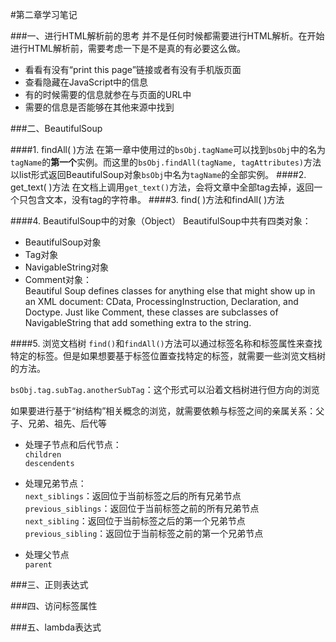 #第二章学习笔记

###一、进行HTML解析前的思考
并不是任何时候都需要进行HTML解析。在开始进行HTML解析前，需要考虑一下是不是真的有必要这么做。  
* 看看有没有“print this page”链接或者有没有手机版页面  
* 查看隐藏在JavaScript中的信息
* 有的时候需要的信息就参在与页面的URL中
* 需要的信息是否能够在其他来源中找到

###二、BeautifulSoup

####1. findAll( )方法
在第一章中使用过的`bsObj.tagName`可以找到`bsObj`中的名为`tagName`的**第一个**实例。而这里的`bsObj.findAll(tagName, tagAttributes)`方法以list形式返回BeautifulSoup对象`bsObj`中名为`tagName`的全部实例。
####2. get_text( )方法
在文档上调用`get_text()`方法，会将文章中全部tag去掉，返回一个只包含文本，没有tag的字符串。
####3. find( )方法和findAll( )方法

####4. BeautifulSoup中的对象（Object）
BeautifulSoup中共有四类对象：
* BeautifulSoup对象
* Tag对象
* NavigableString对象
* Comment对象：  
Beautiful Soup defines classes for anything else that might show up in an XML document: CData, ProcessingInstruction, Declaration, and Doctype. Just like Comment, these classes are subclasses of NavigableString that add something extra to the string.


####5. 浏览文档树
`find()`和`findAll()`方法可以通过标签名称和标签属性来查找特定的标签。但是如果想要基于标签位置查找特定的标签，就需要一些浏览文档树的方法。

`bsObj.tag.subTag.anotherSubTag`：这个形式可以沿着文档树进行但方向的浏览

如果要进行基于“树结构”相关概念的浏览，就需要依赖与标签之间的亲属关系：父子、兄弟、祖先、后代等

* 处理子节点和后代节点：  
`children`  
`descendents`

* 处理兄弟节点：  
`next_siblings`：返回位于当前标签之后的所有兄弟节点  
`previous_siblings`：返回位于当前标签之前的所有兄弟节点  
`next_sibling`：返回位于当前标签之后的第一个兄弟节点  
`previous_sibling`：返回位于当前标签之前的第一个兄弟节点

* 处理父节点  
`parent`

###三、正则表达式


###四、访问标签属性


###五、lambda表达式

